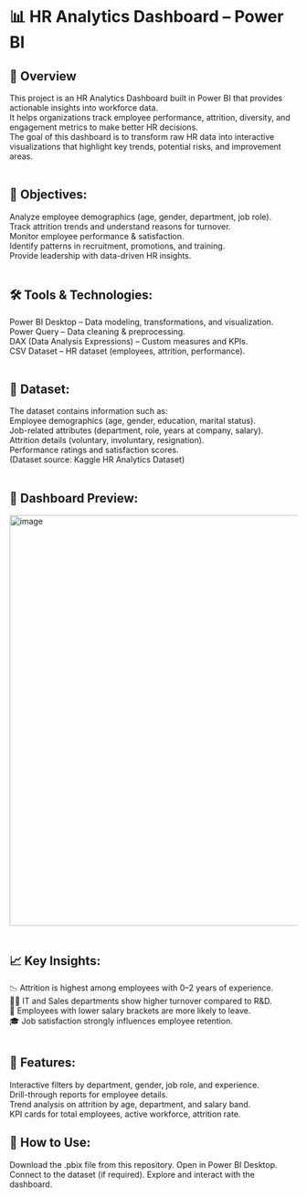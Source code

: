 <h1>📊 HR Analytics Dashboard – Power BI</h1>
<h2>📌 Overview</h2>
This project is an HR Analytics Dashboard built in Power BI that provides actionable insights into workforce data.<br> It helps organizations track employee performance, attrition, diversity, and engagement metrics to make better HR decisions.<br>
The goal of this dashboard is to transform raw HR data into interactive visualizations that highlight key trends, potential risks, and improvement areas.<br><br>

<h2>🎯 Objectives:</h2>
Analyze employee demographics (age, gender, department, job role).<br>
Track attrition trends and understand reasons for turnover.<br>
Monitor employee performance & satisfaction.<br>
Identify patterns in recruitment, promotions, and training.<br>
Provide leadership with data-driven HR insights.<br><br>

<h2>🛠️ Tools & Technologies:</h2>
Power BI Desktop – Data modeling, transformations, and visualization.<br>
Power Query – Data cleaning & preprocessing.<br>
DAX (Data Analysis Expressions) – Custom measures and KPIs.<br>
CSV Dataset – HR dataset (employees, attrition, performance).<br><br>

<h2>📂 Dataset:</h2>
The dataset contains information such as:<br>
Employee demographics (age, gender, education, marital status).<br>
Job-related attributes (department, role, years at company, salary).<br>
Attrition details (voluntary, involuntary, resignation).<br>
Performance ratings and satisfaction scores.<br>
(Dataset source: Kaggle HR Analytics Dataset)<br><br>

<h2>📸 Dashboard Preview:</h2>

<img width="1320" height="719" alt="image" src="https://github.com/user-attachments/assets/295caf2e-3ad7-4f2e-8e5d-81bfd511d062" /><br><br>

<h2>📈 Key Insights:</h2>
📉 Attrition is highest among employees with 0–2 years of experience.<br>
👩‍💻 IT and Sales departments show higher turnover compared to R&D.<br>
💸 Employees with lower salary brackets are more likely to leave.<br>
🎓 Job satisfaction strongly influences employee retention.<br><br>

<h2>🚀 Features:</h2>
Interactive filters by department, gender, job role, and experience.<br>
Drill-through reports for employee details.<br>
Trend analysis on attrition by age, department, and salary band.<br>
KPI cards for total employees, active workforce, attrition rate.<br>

<h2>📌 How to Use:</h2>
Download the .pbix file from this repository.
Open in Power BI Desktop.
Connect to the dataset (if required).
Explore and interact with the dashboard.
